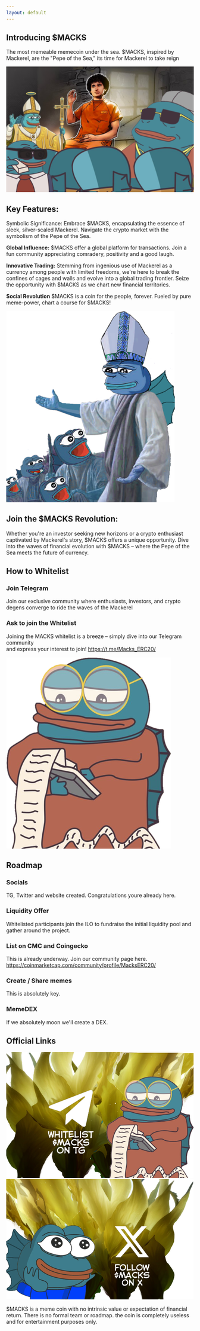 ```yaml
---
layout: default
---
```

## Introducing $MACKS

The most memeable memecoin under the sea. $MACKS, inspired by Mackerel, are the "Pepe of the Sea," its time for Mackerel to take reign

![Macks](/assets/MacksERC20-Header.png)

## Key Features:

Symbolic Significance: Embrace $MACKS, encapsulating the essence of sleek, silver-scaled Mackerel. Navigate the crypto market with the symbolism of the Pepe of the Sea.

**Global Influence:** $MACKS offer a global platform for transactions. Join a fun community appreciating comradery, positivity and a good laugh.

**Innovative Trading:** Stemming from ingenious use of Mackerel as a currency among people with limited freedoms, we're here to break the confines of cages and walls and evolve into a global trading frontier. Seize the opportunity with $MACKS as we chart new financial territories.

**Social Revolution** $MACKS is a coin for the people, forever. Fueled by pure meme-power, chart a course for $MACKS!

![Macks](/assets/macks18.png)

## Join the $MACKS Revolution:

Whether you're an investor seeking new horizons or a crypto enthusiast captivated by Mackerel's story, $MACKS offers a unique opportunity. Dive into the waves of financial evolution with $MACKS – where the Pepe of the Sea meets the future of currency.

## How to Whitelist

### Join Telegram
Join our exclusive community where enthusiasts, investors, and crypto degens converge to ride the waves of the Mackerel


### Ask to join the Whitelist
Joining the MACKS whitelist is a breeze – simply dive into our Telegram community  
and express your interest to join! https://t.me/Macks_ERC20/
  
[![tg](/assets/macks16.png)](https://t.me/Macks_ERC20/)

## Roadmap
### Socials
TG, Twitter and website created. Congratulations youre already here.

### Liquidity Offer
Whitelisted participants join the ILO to fundraise the initial liquidity pool and gather around the project.
 
### List on CMC and Coingecko
This is already underway. Join our community page here. https://coinmarketcap.com/community/profile/MacksERC20/

### Create / Share memes
This is absolutely key.

### MemeDEX 
If we absolutely moon we'll create a DEX.


## Official Links
[![tg](/assets/macksbuttontg.PNG)](https://t.me/Macks_ERC20/)
[![x](/assets/macksbuttonx.PNG)](https://www.x.com/MacksERC20/)

$MACKS is a meme coin with no intrinsic value or expectation of financial return. There is no formal team or roadmap. the coin is completely useless and for entertainment purposes only.
